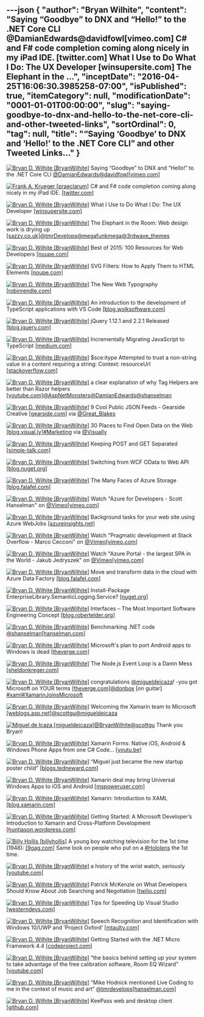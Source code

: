 ---json
{
  "author": "Bryan Wilhite",
  "content": "Saying “Goodbye” to DNX and “Hello!” to the .NET Core CLI @DamianEdwards@davidfowl[vimeo.com] C# and F# code completion coming along nicely in my iPad IDE. [twitter.com] What I Use to Do What I Do: The UX Developer [winsupersite.com] The Elephant in the ...",
  "inceptDate": "2016-04-25T16:06:30.3985258-07:00",
  "isPublished": true,
  "itemCategory": null,
  "modificationDate": "0001-01-01T00:00:00",
  "slug": "saying-goodbye-to-dnx-and-hello-to-the-net-core-cli-and-other-tweeted-links",
  "sortOrdinal": 0,
  "tag": null,
  "title": "“Saying ‘Goodbye’ to DNX and ‘Hello!’ to the .NET Core CLI” and other Tweeted Links…"
}
---

[<img alt="Bryan D. Wilhite [BryanWilhite]" src="https://songhay.blob.core.windows.net/shared-social-twitter/BryanWilhite.jpeg">](http://t.co/UNdqV0Z1zz "Bryan D. Wilhite [BryanWilhite]") Saying “Goodbye” to DNX and “Hello!” to the .NET Core CLI [@DamianEdwards](http://twitter.com/DamianEdwards)[@davidfowl](http://twitter.com/davidfowl)[[vimeo.com]](https://vimeo.com/153212604)

[<img alt="Frank A. Krueger [praeclarum]" src="https://songhay.blob.core.windows.net/shared-social-twitter/praeclarum.jpg">](http://t.co/x1L9wCpO59 "Frank A. Krueger [praeclarum]") C# and F# code completion coming along nicely in my iPad IDE. [[twitter.com]](http://twitter.com/praeclarum/status/722579547401498624/photo/1)

[<img alt="Bryan D. Wilhite [BryanWilhite]" src="https://songhay.blob.core.windows.net/shared-social-twitter/BryanWilhite.jpeg">](http://t.co/UNdqV0Z1zz "Bryan D. Wilhite [BryanWilhite]") What I Use to Do What I Do: The UX Developer [[winsupersite.com]](http://winsupersite.com/android/what-i-use-do-what-i-do-ux-developer)

[<img alt="Bryan D. Wilhite [BryanWilhite]" src="https://songhay.blob.core.windows.net/shared-social-twitter/BryanWilhite.jpeg">](http://t.co/UNdqV0Z1zz "Bryan D. Wilhite [BryanWilhite]") The Elephant in the Room: Web design work is drying up [[sazzy.co.uk]](http://www.sazzy.co.uk/the-elephant-in-the-room/)[@tmrDevelops](http://twitter.com/tmrDevelops)[@megafunkmega](http://twitter.com/megafunkmega)[@3rdwave_themes](http://twitter.com/3rdwave_themes)

[<img alt="Bryan D. Wilhite [BryanWilhite]" src="https://songhay.blob.core.windows.net/shared-social-twitter/BryanWilhite.jpeg">](http://t.co/UNdqV0Z1zz "Bryan D. Wilhite [BryanWilhite]") Best of 2015: 100 Resources for Web Developers [[noupe.com]](http://www.noupe.com/essentials/freebies-tools-templates/best-of-2015-100-resources-for-web-developers-solutions-plugins-code-snippets-95509.html)

[<img alt="Bryan D. Wilhite [BryanWilhite]" src="https://songhay.blob.core.windows.net/shared-social-twitter/BryanWilhite.jpeg">](http://t.co/UNdqV0Z1zz "Bryan D. Wilhite [BryanWilhite]") SVG Filters: How to Apply Them to HTML Elements [[noupe.com]](http://www.noupe.com/design/svg-filters-how-to-apply-them-to-html-elements-96010.html)

[<img alt="Bryan D. Wilhite [BryanWilhite]" src="https://songhay.blob.core.windows.net/shared-social-twitter/BryanWilhite.jpeg">](http://t.co/UNdqV0Z1zz "Bryan D. Wilhite [BryanWilhite]") The New Web Typography [[robinrendle.com]](https://robinrendle.com/essays/new-web-typography/)

[<img alt="Bryan D. Wilhite [BryanWilhite]" src="https://songhay.blob.core.windows.net/shared-social-twitter/BryanWilhite.jpeg">](http://t.co/UNdqV0Z1zz "Bryan D. Wilhite [BryanWilhite]") An introduction to the development of TypeScript applications with VS Code [[blog.wolksoftware.com]](http://blog.wolksoftware.com/setting-up-your-typescript-vs-code-development-environment)

[<img alt="Bryan D. Wilhite [BryanWilhite]" src="https://songhay.blob.core.windows.net/shared-social-twitter/BryanWilhite.jpeg">](http://t.co/UNdqV0Z1zz "Bryan D. Wilhite [BryanWilhite]") jQuery 1.12.1 and 2.2.1 Released [[blog.jquery.com]](http://blog.jquery.com/2016/02/22/jquery-1-12-1-and-2-2-1-released/)

[<img alt="Bryan D. Wilhite [BryanWilhite]" src="https://songhay.blob.core.windows.net/shared-social-twitter/BryanWilhite.jpeg">](http://t.co/UNdqV0Z1zz "Bryan D. Wilhite [BryanWilhite]") Incrementally Migrating JavaScript to TypeScript [[medium.com]](https://medium.com/@clayallsopp/incrementally-migrating-javascript-to-typescript-565020e49c88#.uvb8x7k4g)

[<img alt="Bryan D. Wilhite [BryanWilhite]" src="https://songhay.blob.core.windows.net/shared-social-twitter/BryanWilhite.jpeg">](http://t.co/UNdqV0Z1zz "Bryan D. Wilhite [BryanWilhite]") $sce:itype Attempted to trust a non-string value in a content requiring a string: Context: resourceUrl [[stackoverflow.com]](http://stackoverflow.com/q/31800589/22944?stw=2)

[<img alt="Bryan D. Wilhite [BryanWilhite]" src="https://songhay.blob.core.windows.net/shared-social-twitter/BryanWilhite.jpeg">](http://t.co/UNdqV0Z1zz "Bryan D. Wilhite [BryanWilhite]") a clear explanation of why Tag Helpers are better than Razor helpers [[youtube.com]](https://www.youtube.com/watch?v=392hNZg3XZw)[@AspNetMonsters](http://twitter.com/AspNetMonsters)[@DamianEdwards](http://twitter.com/DamianEdwards)[@shanselman](http://twitter.com/shanselman)

[<img alt="Bryan D. Wilhite [BryanWilhite]" src="https://songhay.blob.core.windows.net/shared-social-twitter/BryanWilhite.jpeg">](http://t.co/UNdqV0Z1zz "Bryan D. Wilhite [BryanWilhite]") 9 Cool Public JSON Feeds - Gearside Creative [[gearside.com]](https://gearside.com/public-json-feeds/) via [@Great_Blakes](http://twitter.com/Great_Blakes)

[<img alt="Bryan D. Wilhite [BryanWilhite]" src="https://songhay.blob.core.windows.net/shared-social-twitter/BryanWilhite.jpeg">](http://t.co/UNdqV0Z1zz "Bryan D. Wilhite [BryanWilhite]") 30 Places to Find Open Data on the Web [[blog.visual.ly]](http://blog.visual.ly/data-sources/)[#Marketing](http://twitter.com/search?q=%23Marketing) via [@Visually](http://twitter.com/Visually)

[<img alt="Bryan D. Wilhite [BryanWilhite]" src="https://songhay.blob.core.windows.net/shared-social-twitter/BryanWilhite.jpeg">](http://t.co/UNdqV0Z1zz "Bryan D. Wilhite [BryanWilhite]") Keeping POST and GET Separated [[simple-talk.com]](https://www.simple-talk.com/dotnet/asp.net/keeping-post-and-get-separated/)

[<img alt="Bryan D. Wilhite [BryanWilhite]" src="https://songhay.blob.core.windows.net/shared-social-twitter/BryanWilhite.jpeg">](http://t.co/UNdqV0Z1zz "Bryan D. Wilhite [BryanWilhite]") Switching from WCF OData to Web API [[blog.nuget.org]](http://blog.nuget.org/20160216/Switching-from-WCF-OData-to-Web-API.html)

[<img alt="Bryan D. Wilhite [BryanWilhite]" src="https://songhay.blob.core.windows.net/shared-social-twitter/BryanWilhite.jpeg">](http://t.co/UNdqV0Z1zz "Bryan D. Wilhite [BryanWilhite]") The Many Faces of Azure Storage [[blog.falafel.com]](http://blog.falafel.com/the-many-faces-of-azure-storage/)

[<img alt="Bryan D. Wilhite [BryanWilhite]" src="https://songhay.blob.core.windows.net/shared-social-twitter/BryanWilhite.jpeg">](http://t.co/UNdqV0Z1zz "Bryan D. Wilhite [BryanWilhite]") Watch "Azure for Developers - Scott Hanselman" on [@Vimeo](http://twitter.com/Vimeo)[[vimeo.com]](https://vimeo.com/channels/1027318/153223363?ref=tw-share)

[<img alt="Bryan D. Wilhite [BryanWilhite]" src="https://songhay.blob.core.windows.net/shared-social-twitter/BryanWilhite.jpeg">](http://t.co/UNdqV0Z1zz "Bryan D. Wilhite [BryanWilhite]") Background tasks for your web site using Azure WebJobs [[azureinsights.net]](http://azureinsights.net/2016/02/18/azure-bites-background-tasks-for-your-web-site-using-azure-webjobs/)

[<img alt="Bryan D. Wilhite [BryanWilhite]" src="https://songhay.blob.core.windows.net/shared-social-twitter/BryanWilhite.jpeg">](http://t.co/UNdqV0Z1zz "Bryan D. Wilhite [BryanWilhite]") Watch "Pragmatic development at Stack Overflow - Marco Cecconi" on [@Vimeo](http://twitter.com/Vimeo)[[vimeo.com]](https://vimeo.com/channels/1027318/156409143?ref=tw-share)

[<img alt="Bryan D. Wilhite [BryanWilhite]" src="https://songhay.blob.core.windows.net/shared-social-twitter/BryanWilhite.jpeg">](http://t.co/UNdqV0Z1zz "Bryan D. Wilhite [BryanWilhite]") Watch "Azure Portal - the largest SPA in the World - Jakub Jedryszek" on [@Vimeo](http://twitter.com/Vimeo)[[vimeo.com]](https://vimeo.com/channels/1027318/156417164?ref=tw-share)

[<img alt="Bryan D. Wilhite [BryanWilhite]" src="https://songhay.blob.core.windows.net/shared-social-twitter/BryanWilhite.jpeg">](http://t.co/UNdqV0Z1zz "Bryan D. Wilhite [BryanWilhite]") Move and transform data in the cloud with Azure Data Factory [[blog.falafel.com]](http://blog.falafel.com/move-and-transform-data-in-the-cloud-with-azure-data-factory/)

[<img alt="Bryan D. Wilhite [BryanWilhite]" src="https://songhay.blob.core.windows.net/shared-social-twitter/BryanWilhite.jpeg">](http://t.co/UNdqV0Z1zz "Bryan D. Wilhite [BryanWilhite]") Install-Package EnterpriseLibrary.SemanticLogging.Service? [[nuget.org]](https://www.nuget.org/packages/EnterpriseLibrary.SemanticLogging.Service/)

[<img alt="Bryan D. Wilhite [BryanWilhite]" src="https://songhay.blob.core.windows.net/shared-social-twitter/BryanWilhite.jpeg">](http://t.co/UNdqV0Z1zz "Bryan D. Wilhite [BryanWilhite]") Interfaces – The Most Important Software Engineering Concept [[blog.robertelder.org]](http://blog.robertelder.org/interfaces-most-important-software-engineering-concept/)

[<img alt="Bryan D. Wilhite [BryanWilhite]" src="https://songhay.blob.core.windows.net/shared-social-twitter/BryanWilhite.jpeg">](http://t.co/UNdqV0Z1zz "Bryan D. Wilhite [BryanWilhite]") Benchmarking .NET code [@shanselman](http://twitter.com/shanselman)[[hanselman.com]](http://www.hanselman.com/blog/BenchmarkingNETCode.aspx)

[<img alt="Bryan D. Wilhite [BryanWilhite]" src="https://songhay.blob.core.windows.net/shared-social-twitter/BryanWilhite.jpeg">](http://t.co/UNdqV0Z1zz "Bryan D. Wilhite [BryanWilhite]") Microsoft's plan to port Android apps to Windows is dead [[theverge.com]](http://www.theverge.com/2016/2/25/11117430/microsoft-android-apps-windows-10-port-dead)

[<img alt="Bryan D. Wilhite [BryanWilhite]" src="https://songhay.blob.core.windows.net/shared-social-twitter/BryanWilhite.jpeg">](http://t.co/UNdqV0Z1zz "Bryan D. Wilhite [BryanWilhite]") The Node.js Event Loop is a Damn Mess [[sheldonkreger.com]](http://sheldonkreger.com/the-nodejs-event-loop-is-a-damn-mess.html)

[<img alt="Bryan D. Wilhite [BryanWilhite]" src="https://songhay.blob.core.windows.net/shared-social-twitter/BryanWilhite.jpeg">](http://t.co/UNdqV0Z1zz "Bryan D. Wilhite [BryanWilhite]") congratulations [@migueldeicaza](http://twitter.com/migueldeicaza)! -you got Microsoft on YOUR terms [[theverge.com]](http://www.theverge.com/2016/2/24/11109942/microsoft-xamarin-acquisition-mobile-app-development)[@donbox](http://twitter.com/donbox) [on guitar] [#xaml](http://twitter.com/search?q=%23xaml)[#XamarinJoinsMicrosoft](http://twitter.com/search?q=%23XamarinJoinsMicrosoft)

[<img alt="Bryan D. Wilhite [BryanWilhite]" src="https://songhay.blob.core.windows.net/shared-social-twitter/BryanWilhite.jpeg">](http://t.co/UNdqV0Z1zz "Bryan D. Wilhite [BryanWilhite]") Welcoming the Xamarin team to Microsoft [[weblogs.asp.net]](http://weblogs.asp.net:80/scottgu/welcoming-the-xamarin-team-to-microsoft)[@scottgu](http://twitter.com/scottgu)[@migueldeicaza](http://twitter.com/migueldeicaza)

[<img alt="Miguel de Icaza [migueldeicaza]" src="https://songhay.blob.core.windows.net/shared-social-twitter/migueldeicaza.png">](http://t.co/Y2zRB337dJ "Miguel de Icaza [migueldeicaza]")[@BryanWilhite](http://twitter.com/BryanWilhite)[@scottgu](http://twitter.com/scottgu) Thank you Bryan!

[<img alt="Bryan D. Wilhite [BryanWilhite]" src="https://songhay.blob.core.windows.net/shared-social-twitter/BryanWilhite.jpeg">](http://t.co/UNdqV0Z1zz "Bryan D. Wilhite [BryanWilhite]") Xamarin Forms: Native iOS, Android &amp; Windows Phone Apps from one C# Code... [[youtu.be]](https://youtu.be/sX2tO9JKJSs)

[<img alt="Bryan D. Wilhite [BryanWilhite]" src="https://songhay.blob.core.windows.net/shared-social-twitter/BryanWilhite.jpeg">](http://t.co/UNdqV0Z1zz "Bryan D. Wilhite [BryanWilhite]") “Miguel just became the new startup poster child” [[blogs.tedneward.com]](http://blogs.tedneward.com/post/xamarin-next-steps/)

[<img alt="Bryan D. Wilhite [BryanWilhite]" src="https://songhay.blob.core.windows.net/shared-social-twitter/BryanWilhite.jpeg">](http://t.co/UNdqV0Z1zz "Bryan D. Wilhite [BryanWilhite]") Xamarin deal may bring Universal Windows Apps to iOS and Android [[mspoweruser.com]](http://mspoweruser.com/xamarin-deal-may-bring-universal-windows-apps-to-ios-and-android/)

[<img alt="Bryan D. Wilhite [BryanWilhite]" src="https://songhay.blob.core.windows.net/shared-social-twitter/BryanWilhite.jpeg">](http://t.co/UNdqV0Z1zz "Bryan D. Wilhite [BryanWilhite]") Xamarin: Introduction to XAML [[blog.xamarin.com]](https://blog.xamarin.com/introduction-to-xaml/)

[<img alt="Bryan D. Wilhite [BryanWilhite]" src="https://songhay.blob.core.windows.net/shared-social-twitter/BryanWilhite.jpeg">](http://t.co/UNdqV0Z1zz "Bryan D. Wilhite [BryanWilhite]") Getting Started: A Microsoft Developer’s Introduction to Xamarin and Cross-Platform Development [[huntjason.wordpress.com]](https://huntjason.wordpress.com/2016/02/19/getting-started-a-microsoft-developers-introduction-to-xamarin-and-cross-platform-development/)

[<img alt="Billy Hollis [billyhollis]" src="https://songhay.blob.core.windows.net/shared-social-twitter/billyhollis.jpeg">](http://t.co/5lDLIXYDXi "Billy Hollis [billyhollis]") A young boy watching television for the 1st time (1948): [[9gag.com]](http://9gag.com/gag/aGxNDOG) Same look on people who put on a [#Hololens](http://twitter.com/search?q=%23Hololens) the 1st time.

[<img alt="Bryan D. Wilhite [BryanWilhite]" src="https://songhay.blob.core.windows.net/shared-social-twitter/BryanWilhite.jpeg">](http://t.co/UNdqV0Z1zz "Bryan D. Wilhite [BryanWilhite]") a history of the wrist watch, seriously [[youtube.com]](http://www.youtube.com/watch?v=GxsYtJ4hfXg)

[<img alt="Bryan D. Wilhite [BryanWilhite]" src="https://songhay.blob.core.windows.net/shared-social-twitter/BryanWilhite.jpeg">](http://t.co/UNdqV0Z1zz "Bryan D. Wilhite [BryanWilhite]") Patrick McKenzie on What Developers Should Know About Job Searching and Negotiation [[twilio.com]](https://www.twilio.com/blog/2016/02/patrick-mckenzie-on-salary-negotiation-job-hunting.html)

[<img alt="Bryan D. Wilhite [BryanWilhite]" src="https://songhay.blob.core.windows.net/shared-social-twitter/BryanWilhite.jpeg">](http://t.co/UNdqV0Z1zz "Bryan D. Wilhite [BryanWilhite]") Tips for Speeding Up Visual Studio [[westerndevs.com]](http://www.westerndevs.com/Development/Tips-for-Speeding-Up-Visual-Studio/)

[<img alt="Bryan D. Wilhite [BryanWilhite]" src="https://songhay.blob.core.windows.net/shared-social-twitter/BryanWilhite.jpeg">](http://t.co/UNdqV0Z1zz "Bryan D. Wilhite [BryanWilhite]") Speech Recognition and Identification with Windows 10/UWP and ‘Project Oxford’ [[mtaulty.com]](http://mtaulty.com/2016/02/23/speech-recognition-and-identification-with-windows-10uwp-and-project-oxford/)

[<img alt="Bryan D. Wilhite [BryanWilhite]" src="https://songhay.blob.core.windows.net/shared-social-twitter/BryanWilhite.jpeg">](http://t.co/UNdqV0Z1zz "Bryan D. Wilhite [BryanWilhite]") Getting Started with the .NET Micro Framework 4.4 [[codeproject.com]](http://www.codeproject.com/Articles/1079603/Getting-Started-with-the-NET-Micro-Framework)

[<img alt="Bryan D. Wilhite [BryanWilhite]" src="https://songhay.blob.core.windows.net/shared-social-twitter/BryanWilhite.jpeg">](http://t.co/UNdqV0Z1zz "Bryan D. Wilhite [BryanWilhite]") “the basics behind setting up your system to take advantage of the free calibration software, Room EQ Wizard” [[youtube.com]](https://www.youtube.com/watch?v=ial9y0ipNeU)

[<img alt="Bryan D. Wilhite [BryanWilhite]" src="https://songhay.blob.core.windows.net/shared-social-twitter/BryanWilhite.jpeg">](http://t.co/UNdqV0Z1zz "Bryan D. Wilhite [BryanWilhite]") “Mike Hodnick mentioned Live Coding to me in the context of music and art” [@tmrdevelops](http://twitter.com/tmrdevelops)[[hanselman.com]](http://www.hanselman.com/blog/TheJoyOfLiveCodingCodePenREPLsTOPLAPAliveAndMore.aspx)

[<img alt="Bryan D. Wilhite [BryanWilhite]" src="https://songhay.blob.core.windows.net/shared-social-twitter/BryanWilhite.jpeg">](http://t.co/UNdqV0Z1zz "Bryan D. Wilhite [BryanWilhite]") KeePass web and desktop client [[github.com]](https://github.com/antelle/keeweb)
